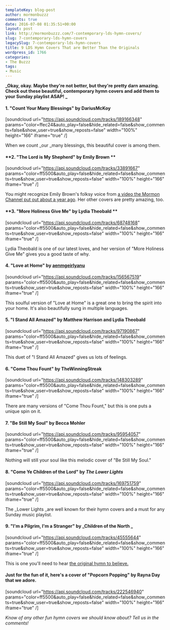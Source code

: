 ```yaml
---
templateKey: blog-post
author: mormonbuzzz
comments: true
date: 2016-07-08 01:35:51+00:00
layout: post
link: http://mormonbuzzz.com/7-contemporary-lds-hymn-covers/
slug: 7-contemporary-lds-hymn-covers
legacySlug: 7-contemporary-lds-hymn-covers
title: 9 LDS Hymn Covers That are Better Than the Originals
wordpress_id: 1766
categories:
- The Buzzz
tags:
- Music
---
```


**_Okay, okay. Maybe they're not better, but they're pretty darn amazing. Check out these beautiful, contemporary hymn covers and add them to your Sunday playlist ASAP! _**


#### **1. "Count Your Many Blessings" by DariusMcKoy**


[soundcloud url="https://api.soundcloud.com/tracks/189166348" params="color=ffec24&auto_play=false&hide_related=false&show_comments=false&show_user=true&show_reposts=false" width="100%" height="166" iframe="true" /]

When we count _our _many blessings, this beautiful cover is among them.


#### **2. "The Lord is My Shepherd" by Emily Brown **


[soundcloud url="https://api.soundcloud.com/tracks/33891667" params="color=ff5500&auto_play=false&hide_related=false&show_comments=true&show_user=true&show_reposts=false" width="100%" height="166" iframe="true" /]

You might recognize Emily Brown's folksy voice from [a video the Mormon Channel put out about a year ago](https://www.mormonchannel.org/watch/series/music-videos/im-trying-to-be-like-jesus-emily-brown). Her other covers are pretty amazing, too.


#### **3. "More Holiness Give Me" by Lydia Theobald **


[soundcloud url="https://api.soundcloud.com/tracks/68748168" params="color=ff5500&auto_play=false&hide_related=false&show_comments=true&show_user=true&show_reposts=false" width="100%" height="166" iframe="true" /]

Lydia Theobald is one of our latest loves, and her version of "More Holiness Give Me" gives you a good taste of why.


#### **4. "Love at Home" by [aenmgeirlyanu](https://soundcloud.com/aenmgeirlyanu)**


[soundcloud url="https://api.soundcloud.com/tracks/156567519" params="color=ff5500&auto_play=false&hide_related=false&show_comments=true&show_user=true&show_reposts=false" width="100%" height="166" iframe="true" /]

This soulful version of "Love at Home" is a great one to bring the spirit into your home. It's also beautifully sung in multiple languages.


#### **5. "I Stand All Amazed" by Matthew Harrison and Lydia Theobald**


[soundcloud url="https://api.soundcloud.com/tracks/97190867" params="color=ff5500&auto_play=false&hide_related=false&show_comments=true&show_user=true&show_reposts=false" width="100%" height="166" iframe="true" /]

This duet of "I Stand All Amazed" gives us lots of feelings.


#### **6. "Come Thou Fount" by TheWinningStreak**


[soundcloud url="https://api.soundcloud.com/tracks/148303289" params="color=ff5500&auto_play=false&hide_related=false&show_comments=true&show_user=true&show_reposts=false" width="100%" height="166" iframe="true" /]

There are many versions of "Come Thou Fount," but this is one puts a unique spin on it.


#### **7. "Be Still My Soul" by Becca Mohler**


[soundcloud url="https://api.soundcloud.com/tracks/95954057" params="color=ff5500&auto_play=false&hide_related=false&show_comments=true&show_user=true&show_reposts=false" width="100%" height="166" iframe="true" /]

Nothing will still your soul like this melodic cover of "Be Still My Soul."


#### **8. "Come Ye Children of the Lord" by _The Lower Lights_**


[soundcloud url="https://api.soundcloud.com/tracks/169751759" params="color=ff5500&auto_play=false&hide_related=false&show_comments=true&show_user=true&show_reposts=false" width="100%" height="166" iframe="true" /]

The _Lower Lights _are well known for their hymn covers and a must for any Sunday music playlist.


#### **9. "I'm a Pilgrim, I'm a Stranger" by _Children of the North _**


[soundcloud url="https://api.soundcloud.com/tracks/45555644" params="color=ff5500&auto_play=false&hide_related=false&show_comments=true&show_user=true&show_reposts=false" width="100%" height="166" iframe="true" /]

This is one you'll need to hear [the original hymn to believe.](https://www.lds.org/music/library/hymns/im-a-pilgrim-im-a-stranger?lang=eng)


#### **Just for the fun of it, here's a cover of "Popcorn Popping" by Rayna Day that we adore.**


[soundcloud url="https://api.soundcloud.com/tracks/222546940" params="color=ff5500&auto_play=false&hide_related=false&show_comments=true&show_user=true&show_reposts=false" width="100%" height="166" iframe="true" /]

_Know of any other fun hymn covers we should know about? Tell us in the comments!_
